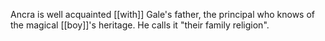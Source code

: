 Ancra is well acquainted [[with]] Gale's father, the principal who knows of the magical [[boy]]'s heritage. He calls it "their family religion".